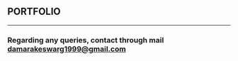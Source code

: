  ## PORTFOLIO
 _____________
 
 ### Regarding any queries, contact through mail damarakeswarg1999@gmail.com
